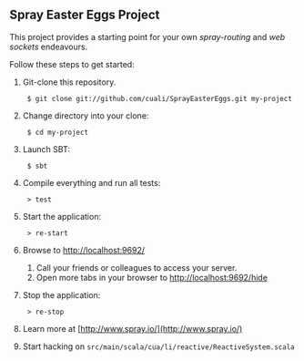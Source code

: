 ## Spray Easter Eggs Project

This project provides a starting point for your own _spray-routing_
and _web sockets_ endeavours.

Follow these steps to get started:

1. Git-clone this repository.

        $ git clone git://github.com/cuali/SprayEasterEggs.git my-project

2. Change directory into your clone:

        $ cd my-project

3. Launch SBT:

        $ sbt

4. Compile everything and run all tests:

        > test

5. Start the application:

        > re-start

6. Browse to [http://localhost:9692/](http://localhost:9692/)
    1. Call your friends or colleagues to access your server.
    2. Open more tabs in your browser to [http://localhost:9692/hide](http://localhost:9692/hide)

7. Stop the application:

        > re-stop

8. Learn more at [http://www.spray.io/](http://www.spray.io/)

9. Start hacking on `src/main/scala/cua/li/reactive/ReactiveSystem.scala`